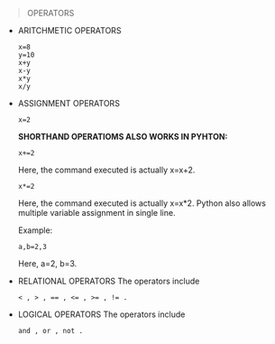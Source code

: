 > OPERATORS

* ARITCHMETIC OPERATORS
    ```
    x=8
    y=10
    x+y
    x-y
    x*y
    x/y
    ```
* ASSIGNMENT OPERATORS
    ```
    x=2
    ```
    **SHORTHAND OPERATIOMS ALSO WORKS IN PYHTON:**

    ```
    x+=2
    ```
    Here, the command executed is actually x=x+2.
    ```
    x*=2
    ```
    Here, the command executed is actually x=x*2.
    Python also allows multiple variable assignment in single line.
    
    Example:
    ```
    a,b=2,3
    ```
    Here, a=2, b=3.

* RELATIONAL OPERATORS
    The operators include
    ```
    < , > , == , <= , >= , != .
    ```
* LOGICAL OPERATORS
    The operators include
    ```
    and , or , not .
    ```
